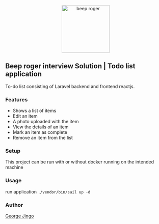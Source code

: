 <p align="center"><a href="https://beeproger.com" target="_blank"><img src="https://media.licdn.com/dms/image/C4E0BAQFtygilGPMZ3Q/company-logo_200_200/0/1661769361303?e=2147483647&v=beta&t=jZGOUjxkqiGFr3OpfD40J31zr4Fxvhni9fdsUFXn9p4" width="150" alt="beep roger"></a></p>


## Beep roger interview Solution | Todo list application
To-do list consisting of Laravel backend and frontend reactjs.

### Features
* Shows a list of items
* Edit an item
* A photo uploaded with the item
* View the details of an item
* Mark an item as complete
* Remove an item from the list

### Setup
This project can be run with or without docker running on the intended machine

### Usage
run application ```./vendor/bin/sail up -d```



### Author
<a href="https://beeproger.com" target="_blank">George Jingo</a>
